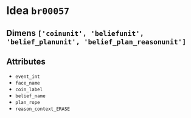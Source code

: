 # Idea `br00057`

## Dimens `['coinunit', 'beliefunit', 'belief_planunit', 'belief_plan_reasonunit']`

## Attributes
- `event_int`
- `face_name`
- `coin_label`
- `belief_name`
- `plan_rope`
- `reason_context_ERASE`
